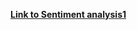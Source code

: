 **[Link to Sentiment analysis1](https://colab.research.google.com/drive/1wdXM8JJlAeDAgj5b0i5SWi9HJW6O-_zF?usp=sharing)**

